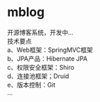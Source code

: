 # mblog
开源博客系统，开发中...<br>
技术要点<br>
a、Web框架：SpringMVC框架<br>
b、JPA产品：Hibernate JPA<br>
c、权限安全框架：Shiro<br>
d、连接池框架；Druid<br>
e、版本控制：Git<br>
...
